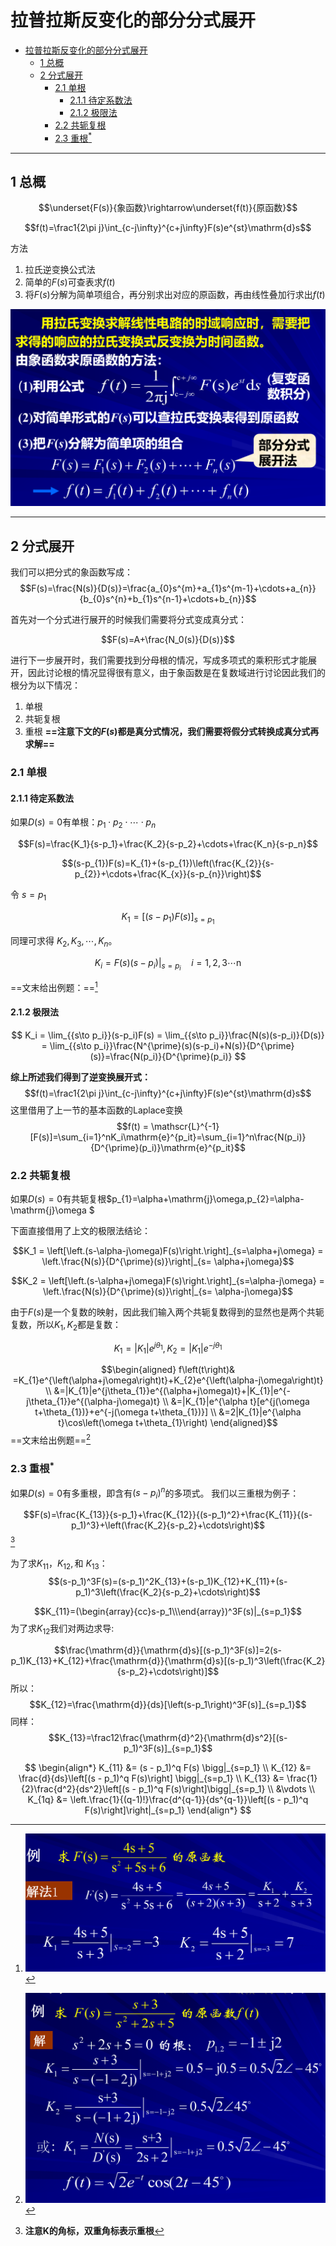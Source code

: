 # 拉普拉斯反变化的部分分式展开
<!-- @import "[TOC]" {cmd="toc" depthFrom=1 depthTo=6 orderedList=false} -->

<!-- code_chunk_output -->

- [拉普拉斯反变化的部分分式展开](#拉普拉斯反变化的部分分式展开)
  - [1 总概](#1-总概)
  - [2 分式展开](#2-分式展开)
    - [2.1 单根](#21-单根)
      - [2.1.1 待定系数法](#211-待定系数法)
      - [2.1.2 极限法](#212-极限法)
    - [2.2 共轭复根](#22-共轭复根)
    - [2.3 重根$^\ast$](#23-重根ast)

<!-- /code_chunk_output -->

---

## 1 总概
$$\underset{F(s)}{象函数}\rightarrow\underset{f(t)}{原函数}$$

$$f(t)=\frac1{2\pi j}\int_{c-j\infty}^{c+j\infty}F(s)e^{st}\mathrm{d}s$$

方法
1. 拉氏逆变换公式法
2. 简单的$F(s)$可查表求$f(t)$
3. 将$F(s)$分解为简单项组合，再分别求出对应的原函数，再由线性叠加行求出$f(t)$

![Alt text](image-1.png)

---
## 2 分式展开
我们可以把分式的象函数写成：
$$F(s)=\frac{N(s)}{D(s)}=\frac{a_{0}s^{m}+a_{1}s^{m-1}+\cdots+a_{n}}{b_{0}s^{n}+b_{1}s^{n-1}+\cdots+b_{n}}$$

首先对一个分式进行展开的时候我们需要将分式变成真分式：

$$F(s)=A+\frac{N_0(s)}{D(s)}$$

进行下一步展开时，我们需要找到分母根的情况，写成多项式的乘积形式才能展开，因此讨论根的情况显得很有意义，由于象函数是在复数域进行讨论因此我们的根分为以下情况：

1. 单根
2. 共轭复根
3. 重根
**==注意下文的$F(s)$都是真分式情况，我们需要将假分式转换成真分式再求解==**

### 2.1 单根 

#### 2.1.1 待定系数法

如果$D(s)=0$有单根：$p_{1}\cdot p_{2}\cdot\cdots\cdot p_{n}$

$$F(s)=\frac{K_1}{s-p_1}+\frac{K_2}{s-p_2}+\cdots+\frac{K_n}{s-p_n}$$


$$(s-p_{1})F(s)=K_{1}+(s-p_{1})\left(\frac{K_{2}}{s-p_{2}}+\cdots+\frac{K_{x}}{s-p_{n}}\right)$$

$\text{令 }s=p_{1}$

$$K_{1}=\left[\left(s-p_{1}\right)F(s)\right]_{s=p_1}$$

$\text{同理可求得 }K_2,K_3,\cdots,K_n。$

$$K_i=F(s)(s-p_i)\bigg|_{s=p_i}\quad i=1,2,3\cdots\text{n}$$


==文末给出例题：==[^单根例题]
#### 2.1.2 极限法



$$
K_i = \lim_{{s\to p_i}}(s-p_i)F(s) = \lim_{{s\to p_i}}\frac{N(s)(s-p_i)}{D(s)} = \lim_{{s\to p_i}}\frac{N^{\prime}(s)(s-p_i)+N(s)}{D^{\prime}(s)}=\frac{N(p_i)}{D^{\prime}(p_i)}
$$


**综上所述我们得到了逆变换展开式：**
$$f(t)=\frac1{2\pi j}\int_{c-j\infty}^{c+j\infty}F(s)e^{st}\mathrm{d}s$$
这里借用了上一节的基本函数的Laplace变换
$$f(t) = \mathscr{L}^{-1}[F(s)]=\sum_{i=1}^nK_i\mathrm{e}^{p_it}=\sum_{i=1}^n\frac{N(p_i)}{D^{\prime}(p_i)}\mathrm{e}^{p_it}$$

### 2.2 共轭复根

如果$D(s)=0$有共轭复根$p_{1}=\alpha+\mathrm{j}\omega,p_{2}=\alpha-\mathrm{j}\omega $

下面直接借用了上文的极限法结论：

$$K_1 = \left[\left.(s-\alpha-j\omega)F(s)\right.\right]_{s=\alpha+j\omega} = \left.\frac{N(s)}{D^{\prime}(s)}\right|_{s= \alpha+j\omega}$$

$$K_2 = \left[\left.(s-\alpha+j\omega)F(s)\right.\right]_{s=\alpha-j\omega} = \left.\frac{N(s)}{D^{\prime}(s)}\right|_{s= \alpha-j\omega}$$

由于$F(s)$是一个复数的映射，因此我们输入两个共轭复数得到的显然也是两个共轭复数，所以$K_1,K_2$都是复数：

$$K_1 = |K_1|e^{j\theta_1},K_2 = |K_1|e^{-j\theta_1}$$


$$\begin{aligned}
f\left(t\right)& =K_{1}e^{\left(\alpha+j\omega\right)t}+K_{2}e^{\left(\alpha-j\omega\right)t}  \\
&=|K_{1}|e^{j\theta_{1}}e^{(\alpha+j\omega)t}+|K_{1}|e^{-j\theta_{1}}e^{(\alpha-j\omega)t} \\
&=|K_{1}|e^{\alpha t}[e^{j(\omega t+\theta_{1})}+e^{-j(\omega t+\theta_{1})}] \\
&=2|K_{1}|e^{\alpha t}\cos\left(\omega t+\theta_{1}\right)
\end{aligned}$$
==文末给出例题==[^重根例题]

### 2.3 重根$^\ast$ 

如果$D(s)=0$有多重根，即含有$(s-p_i)^n$的多项式。
我们以三重根为例子：


$$F(s)=\frac{K_{13}}{s-p_1}+\frac{K_{12}}{(s-p_1)^2}+\frac{K_{11}}{(s-p_1)^3}+\left(\frac{K_2}{s-p_2}+\cdots\right)$$[^2]

为了求$K_{11}， K_{12},\text{和 }K_{13}$：
$$(s-p_1)^3F(s)=(s-p_1)^2K_{13}+(s-p_1)K_{12}+K_{11}+(s-p_1)^3\left(\frac{K_2}{s-p_2}+\cdots\right)$$

$$K_{11}=(\begin{array}{cc}s-p_1\\\end{array})^3F(s)|_{s=p_1}$$
为了求$K_{12}$我们对两边求导:

$$\frac{\mathrm{d}}{\mathrm{d}s}[(s-p_1)^3F(s)]=2(s-p_1)K_{13}+K_{12}+\frac{\mathrm{d}}{\mathrm{d}s}[(s-p_1)^3\left(\frac{K_2}{s-p_2}+\cdots\right)]$$
所以：
$$K_{12}=\frac{\mathrm{d}}{ds}[\left(s-p_1\right)^3F(s)]_{s=p_1}$$
同样：
$$K_{13}=\frac12\frac{\mathrm{d}^2}{\mathrm{d}s^2}[(s-p_1)^3F(s)]_{s=p_1}$$



$$
\begin{align*}
K_{11} &= (s - p_1)^q F(s) \bigg|_{s=p_1} \\
K_{12} &= \frac{d}{ds}\left[(s - p_1)^q F(s)\right] \bigg|_{s=p_1} \\
K_{13} &= \frac{1}{2}\frac{d^2}{ds^2}\left[(s - p_1)^q F(s)\right]\bigg|_{s=p_1} \\
&\vdots \\
K_{1q} &= \left.\frac{1}{(q-1)!}\frac{d^{q-1}}{ds^{q-1}}\left[(s - p_1)^q F(s)\right]\right|_{s=p_1}
\end{align*}
$$




[^2]:**注意K的角标，双重角标表示重根**
[^单根例题]:![Alt text](image-3.png)
[^重根例题]:![Alt text](image-2.png)
